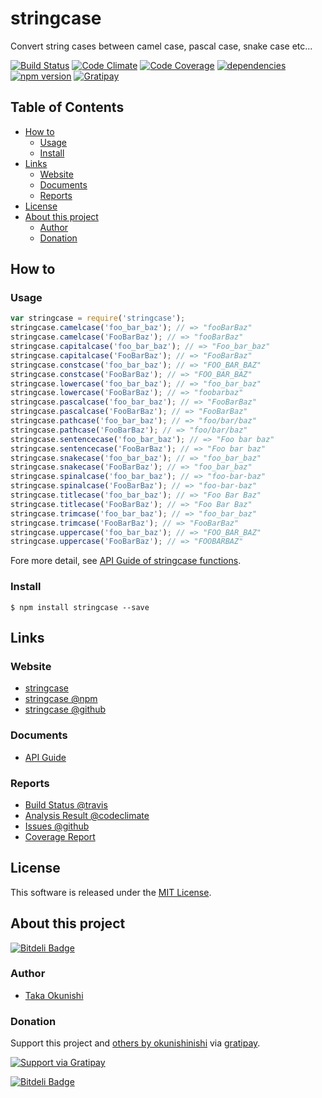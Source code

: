 stringcase
=====

Convert string cases between camel case, pascal case, snake case etc...

<!-- Badge start -->

[![Build Status][my_travis_badge_url]][my_travis_url]
[![Code Climate][my_codeclimate_badge_url]][my_codeclimate_url]
[![Code Coverage][my_codeclimate_coverage_badge_url]][my_codeclimate_url]
[![dependencies][my_gemnasium_badge_url]][my_gemnasium_url]
[![npm version][my_npm_budge_url]][my_npm_url]
[![Gratipay][my_gratipay_budge_url]][my_gratipay_url]

<!-- Badge end -->


<!-- Table start -->

Table of Contents
-----
- [How to](#01-howto)
    - [Usage](#01-howto-usage)
    - [Install](#01-howto-install)
- [Links](#09-links)
    - [Website](#09-links-website)
    - [Documents](#09-links-documents)
    - [Reports](#09-links-reports)
- [License](#10-license)
- [About this project](#11-project)
    - [Author](#11-project-author)
    - [Donation](#11-project-donation)

<!-- Table end -->


<!-- Sections start -->

<a name="01-howto"></a>
How to
-------

<a name="01-howto-usage"></a>
### Usage


```Javascript
var stringcase = require('stringcase');
stringcase.camelcase('foo_bar_baz'); // => "fooBarBaz" 
stringcase.camelcase('FooBarBaz'); // => "fooBarBaz" 
stringcase.capitalcase('foo_bar_baz'); // => "Foo_bar_baz" 
stringcase.capitalcase('FooBarBaz'); // => "FooBarBaz" 
stringcase.constcase('foo_bar_baz'); // => "FOO_BAR_BAZ" 
stringcase.constcase('FooBarBaz'); // => "FOO_BAR_BAZ" 
stringcase.lowercase('foo_bar_baz'); // => "foo_bar_baz" 
stringcase.lowercase('FooBarBaz'); // => "foobarbaz" 
stringcase.pascalcase('foo_bar_baz'); // => "FooBarBaz" 
stringcase.pascalcase('FooBarBaz'); // => "FooBarBaz" 
stringcase.pathcase('foo_bar_baz'); // => "foo/bar/baz" 
stringcase.pathcase('FooBarBaz'); // => "foo/bar/baz" 
stringcase.sentencecase('foo_bar_baz'); // => "Foo bar baz" 
stringcase.sentencecase('FooBarBaz'); // => "Foo bar baz" 
stringcase.snakecase('foo_bar_baz'); // => "foo_bar_baz" 
stringcase.snakecase('FooBarBaz'); // => "foo_bar_baz" 
stringcase.spinalcase('foo_bar_baz'); // => "foo-bar-baz" 
stringcase.spinalcase('FooBarBaz'); // => "foo-bar-baz" 
stringcase.titlecase('foo_bar_baz'); // => "Foo Bar Baz" 
stringcase.titlecase('FooBarBaz'); // => "Foo Bar Baz" 
stringcase.trimcase('foo_bar_baz'); // => "foo_bar_baz" 
stringcase.trimcase('FooBarBaz'); // => "FooBarBaz" 
stringcase.uppercase('foo_bar_baz'); // => "FOO_BAR_BAZ" 
stringcase.uppercase('FooBarBaz'); // => "FOOBARBAZ" 

```

Fore more detail, see [API Guide of stringcase functions][my_lib_apiguide_url].


<a name="01-howto-install"></a>
### Install

```
$ npm install stringcase --save
```

<a name="09-links"></a>
Links
------

<a name="09-links-website"></a>
### Website

+ [stringcase](https://github.com/okunishinishi/node-stringcase#readme)
+ [stringcase @npm][my_npm_url]
+ [stringcase @github][my_repo_url]


<a name="09-links-documents"></a>
### Documents

+ [API Guide][my_apiguide_url]

<a name="09-links-reports"></a>
### Reports

+ [Build Status @travis][my_travis_url]
+ [Analysis Result @codeclimate][my_codeclimate_url]
+ [Issues @github](https://github.com/okunishinishi/node-stringcase/issues)
+ [Coverage Report][my_coverage_url]

<a name="10-license"></a>
License
-------
This software is released under the [MIT License][my_license_url].

<a name="11-project"></a>
About this project
--------

[![Bitdeli Badge][my_bitdeli_badge_url]][bitdeli_url]

<a name="11-project-author"></a>
### Author

+ [Taka Okunishi](http://okunishitaka.com)

<a name="11-project-donation"></a>
### Donation

Support this project and [others by okunishinishi][my_gratipay_url] via [gratipay][my_gratipay_url].

[<img src="https://cdn.rawgit.com/gratipay/gratipay-badge/2.3.0/dist/gratipay.svg" alt="Support via Gratipay"/>][my_gratipay_url]


<!-- Sections end -->


<!-- Links start -->

[nodejs_url]: http://nodejs.org/
[npm_url]: https://www.npmjs.com/
[nvm_url]: https://github.com/creationix/nvm
[bitdeli_url]: https://bitdeli.com/free
[my_bitdeli_badge_url]: https://d2weczhvl823v0.cloudfront.net/okunishinishi/node-stringcase/trend.png
[my_repo_url]: https://github.com/okunishinishi/node-stringcase
[my_travis_url]: http://travis-ci.org/okunishinishi/node-stringcase
[my_travis_badge_url]: http://img.shields.io/travis/okunishinishi/node-stringcase.svg?style=flat
[my_license_url]: https://github.com/okunishinishi/node-stringcase/blob/master/LICENSE
[my_codeclimate_url]: http://codeclimate.com/github/okunishinishi/node-stringcase
[my_codeclimate_badge_url]: http://img.shields.io/codeclimate/github/okunishinishi/node-stringcase.svg?style=flat
[my_codeclimate_coverage_badge_url]: http://img.shields.io/codeclimate/coverage/github/okunishinishi/node-stringcase.svg?style=flat
[my_apiguide_url]: http://okunishinishi.github.io/stringcase/apiguide/module-stringcase.html
[my_lib_apiguide_url]: http://okunishinishi.github.io/stringcase/apiguide/module-stringcase_lib.html
[my_coverage_url]: http://okunishinishi.github.io/stringcase/coverage/lcov-report
[my_coverage_report_url]: http://okunishinishi.github.io/stringcase/coverage/lcov-report/
[my_gratipay_url]: https://gratipay.com/okunishinishi/
[my_gratipay_budge_url]: http://img.shields.io/gratipay/okunishinishi.svg?style=flat
[my_npm_url]: http://www.npmjs.org/package/stringcase
[my_npm_budge_url]: http://img.shields.io/npm/v/stringcase.svg?style=flat
[my_tag_url]: http://github.com/okunishinishi/node-stringcase/releases/tag/
[my_tag_badge_url]: http://img.shields.io/github/tag/okunishinishi/node-stringcase.svg?style=flat
[my_gemnasium_url]: http://gemnasium.com/okunishinishi/node-stringcase
[my_gemnasium_badge_url]: http://img.shields.io/gemnasium/okunishinishi/node-stringcase.svg?style=flat

<!-- Links end-->



[![Bitdeli Badge](https://d2weczhvl823v0.cloudfront.net/okunishinishi/stringcase/trend.png)](https://bitdeli.com/free "Bitdeli Badge")

